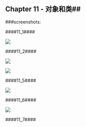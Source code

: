 ## Chapter 11 - 对象和类##

###screenshots:

####11_1####

![](https://github.com/PytLab/Cpp-Primer-Plus/blob/master/ch11/screenshots/11_1.gif)

####11_2####

![](https://github.com/PytLab/Cpp-Primer-Plus/blob/master/ch11/screenshots/11_2.gif)

![](https://github.com/PytLab/Cpp-Primer-Plus/blob/master/ch11/screenshots/11_4.gif)

####11_5####

![](https://github.com/PytLab/Cpp-Primer-Plus/blob/master/ch11/screenshots/11_5.gif)

####11_6####

![](https://github.com/PytLab/Cpp-Primer-Plus/blob/master/ch11/screenshots/11_6.gif)

####11_7####


